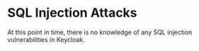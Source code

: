 # SQL Injection Attacks

At this point in time, there is no knowledge of any SQL injection vulnerabilities in Keycloak.
